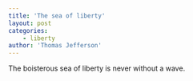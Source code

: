 ```yaml
---
title: 'The sea of liberty'
layout: post
categories:
    - liberty
author: 'Thomas Jefferson'
---
```


The boisterous sea of liberty is never without a wave.